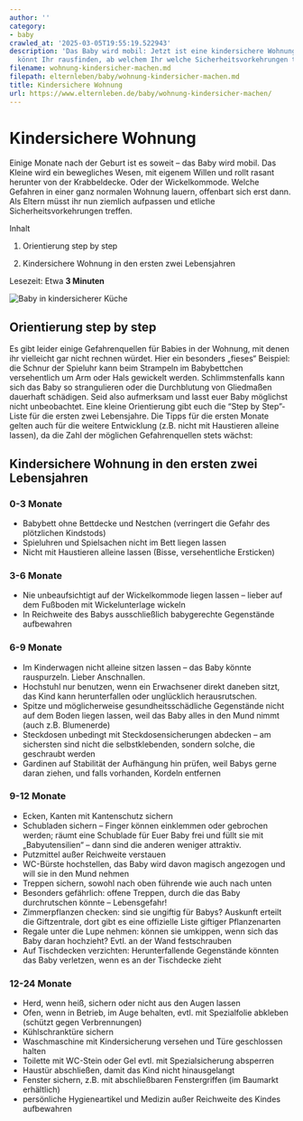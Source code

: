 ```yaml
---
author: ''
category:
- baby
crawled_at: '2025-03-05T19:55:19.522943'
description: 'Das Baby wird mobil: Jetzt ist eine kindersichere Wohnung gefragt! Hier
  könnt Ihr rausfinden, ab welchem Ihr welche Sicherheitsvorkehrungen treffen solltet'
filename: wohnung-kindersicher-machen.md
filepath: elternleben/baby/wohnung-kindersicher-machen.md
title: Kindersichere Wohnung
url: https://www.elternleben.de/baby/wohnung-kindersicher-machen/
---
```


#  Kindersichere Wohnung

Einige Monate nach der Geburt ist es soweit – das Baby wird mobil. Das Kleine
wird ein bewegliches Wesen, mit eigenem Willen und rollt rasant herunter von
der Krabbeldecke. Oder der Wickelkommode. Welche Gefahren in einer ganz
normalen Wohnung lauern, offenbart sich erst dann. Als Eltern müsst ihr nun
ziemlich aufpassen und etliche Sicherheitsvorkehrungen treffen.

Inhalt

1. Orientierung step by step

2. Kindersichere Wohnung in den ersten zwei Lebensjahren

Lesezeit: Etwa **3 Minuten**

![Baby in kindersicherer
Küche](/fileadmin/_processed_/2/c/csm_Kindersicherer_Haushalt_von_Anfang_an_Kopie_2_9271f4cac4.jpg)

##  Orientierung step by step

Es gibt leider einige Gefahrenquellen für Babies in der Wohnung, mit denen ihr
vielleicht gar nicht rechnen würdet. Hier ein besonders „fieses“ Beispiel: die
Schnur der Spieluhr kann beim Strampeln im Babybettchen versehentlich um Arm
oder Hals gewickelt werden. Schlimmstenfalls kann sich das Baby so
strangulieren oder die Durchblutung von Gliedmaßen dauerhaft schädigen. Seid
also aufmerksam und lasst euer Baby möglichst nicht unbeobachtet. Eine kleine
Orientierung gibt euch die “Step by Step”-Liste für die ersten zwei
Lebensjahre. Die Tipps für die ersten Monate gelten auch für die weitere
Entwicklung (z.B. nicht mit Haustieren alleine lassen), da die Zahl der
möglichen Gefahrenquellen stets wächst:

##  Kindersichere Wohnung in den ersten zwei Lebensjahren

### 0-3 Monate

  * Babybett ohne Bettdecke und Nestchen (verringert die Gefahr des plötzlichen Kindstods)
  * Spieluhren und Spielsachen nicht im Bett liegen lassen
  * Nicht mit Haustieren alleine lassen (Bisse, versehentliche Ersticken)

### 3-6 Monate

  * Nie unbeaufsichtigt auf der Wickelkommode liegen lassen – lieber auf dem Fußboden mit Wickelunterlage wickeln
  * In Reichweite des Babys ausschließlich babygerechte Gegenstände aufbewahren

### 6-9 Monate

  * Im Kinderwagen nicht alleine sitzen lassen – das Baby könnte rauspurzeln. Lieber Anschnallen.
  * Hochstuhl nur benutzen, wenn ein Erwachsener direkt daneben sitzt, das Kind kann herunterfallen oder unglücklich herausrutschen.
  * Spitze und möglicherweise gesundheitsschädliche Gegenstände nicht auf dem Boden liegen lassen, weil das Baby alles in den Mund nimmt (auch z.B. Blumenerde)
  * Steckdosen unbedingt mit Steckdosensicherungen abdecken – am sichersten sind nicht die selbstklebenden, sondern solche, die geschraubt werden
  * Gardinen auf Stabilität der Aufhängung hin prüfen, weil Babys gerne daran ziehen, und falls vorhanden, Kordeln entfernen

### 9-12 Monate

  * Ecken, Kanten mit Kantenschutz sichern
  * Schubladen sichern – Finger können einklemmen oder gebrochen werden; räumt eine Schublade für Euer Baby frei und füllt sie mit „Babyutensilien“ – dann sind die anderen weniger attraktiv.
  * Putzmittel außer Reichweite verstauen
  * WC-Bürste hochstellen, das Baby wird davon magisch angezogen und will sie in den Mund nehmen
  * Treppen sichern, sowohl nach oben führende wie auch nach unten
  * Besonders gefährlich: offene Treppen, durch die das Baby durchrutschen könnte – Lebensgefahr!
  * Zimmerpflanzen checken: sind sie ungiftig für Babys? Auskunft erteilt die Giftzentrale, dort gibt es eine offizielle Liste giftiger Pflanzenarten
  * Regale unter die Lupe nehmen: können sie umkippen, wenn sich das Baby daran hochzieht? Evtl. an der Wand festschrauben
  * Auf Tischdecken verzichten: Herunterfallende Gegenstände könnten das Baby verletzen, wenn es an der Tischdecke zieht

### 12-24 Monate

  * Herd, wenn heiß, sichern oder nicht aus den Augen lassen
  * Ofen, wenn in Betrieb, im Auge behalten, evtl. mit Spezialfolie abkleben (schützt gegen Verbrennungen)
  * Kühlschranktüre sichern
  * Waschmaschine mit Kindersicherung versehen und Türe geschlossen halten
  * Toilette mit WC-Stein oder Gel evtl. mit Spezialsicherung absperren
  * Haustür abschließen, damit das Kind nicht hinausgelangt
  * Fenster sichern, z.B. mit abschließbaren Fenstergriffen (im Baumarkt erhältlich)
  * persönliche Hygieneartikel und Medizin außer Reichweite des Kindes aufbewahren

